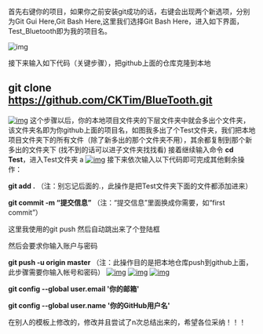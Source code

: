 首先右键你的项目，如果你之前安装git成功的话，右键会出现两个新选项，分别为Git Gui Here,Git Bash Here,这里我们选择Git Bash Here，进入如下界面，Test_Bluetooth即为我的项目名。 

![img](https://gss0.baidu.com/9vo3dSag_xI4khGko9WTAnF6hhy/zhidao/wh%3D600%2C800/sign=6fa7f34bb7389b5038aae854b505c9e5/0df3d7ca7bcb0a46ab69626c6563f6246b60af18.jpg)

接下来输入如下代码（关键步骤），把github上面的仓库克隆到本地

## git clone https://github.com/CKTim/BlueTooth.git

[![img](https://gss0.baidu.com/9vo3dSag_xI4khGko9WTAnF6hhy/zhidao/wh%3D600%2C800/sign=6d86e99fe8cd7b89e93932853f146e9f/48540923dd54564e2bd90d6cbdde9c82d1584f23.jpg)](https://gss0.baidu.com/9vo3dSag_xI4khGko9WTAnF6hhy/zhidao/pic/item/48540923dd54564e2bd90d6cbdde9c82d1584f23.jpg) 
这个步骤以后，你的本地项目文件夹的下层文件夹中就会多出个文件夹，该文件夹名即为你github上面的项目名，如图我多出了个Test文件夹，我们把本地项目文件夹下的所有文件（除了新多出的那个文件夹不用），其余都复制到那个新多出的文件夹下  (找不到的话可以进子文件夹找找看)
接着继续输入命令 **cd Test**，进入Test文件夹 a
[![img](https://gss0.baidu.com/-vo3dSag_xI4khGko9WTAnF6hhy/zhidao/wh%3D600%2C800/sign=06b470ca20dda3cc0bb1b02631d91539/3c6d55fbb2fb431620a0932f2ea4462309f7d32c.jpg)](https://gss0.baidu.com/-vo3dSag_xI4khGko9WTAnF6hhy/zhidao/pic/item/3c6d55fbb2fb431620a0932f2ea4462309f7d32c.jpg) 
接下来依次输入以下代码即可完成其他剩余操作：

**git add .** （注：别忘记后面的.，此操作是把Test文件夹下面的文件都添加进来）

**git commit -m “提交信息”** （注：“提交信息”里面换成你需要，如“first commit”）

这里我使用的git  push 然后自动跳出来了个登陆框

然后会要求你输入账户与密码

**git push -u origin master** （注：此操作目的是把本地仓库push到github上面，此步骤需要你输入帐号和密码） 
[![img](https://gss0.baidu.com/9vo3dSag_xI4khGko9WTAnF6hhy/zhidao/wh%3D600%2C800/sign=69561fabcdfdfc03e52debbee40fabac/e4dde71190ef76c60645127e9316fdfaae5167d4.jpg)](https://gss0.baidu.com/9vo3dSag_xI4khGko9WTAnF6hhy/zhidao/pic/item/e4dde71190ef76c60645127e9316fdfaae5167d4.jpg) 
[![img](https://gss0.baidu.com/-Po3dSag_xI4khGko9WTAnF6hhy/zhidao/wh%3D600%2C800/sign=2fede8cd50df8db1bc7b74623913f16c/d439b6003af33a879adde94fc85c10385343b537.jpg)](https://gss0.baidu.com/-Po3dSag_xI4khGko9WTAnF6hhy/zhidao/pic/item/d439b6003af33a879adde94fc85c10385343b537.jpg) 
[![img](https://gss0.baidu.com/7Po3dSag_xI4khGko9WTAnF6hhy/zhidao/wh%3D600%2C800/sign=9987c1f0047b02080c9c37e752e9deeb/0824ab18972bd407c27b3aa875899e510fb30923.jpg)](https://gss0.baidu.com/7Po3dSag_xI4khGko9WTAnF6hhy/zhidao/pic/item/0824ab18972bd407c27b3aa875899e510fb30923.jpg)

**git config --global user.email '你的邮箱'**

**git config --global user.name '你的GitHub用户名'**

在别人的模板上修改的，修改并且尝试了n次总结出来的，希望各位采纳！！！